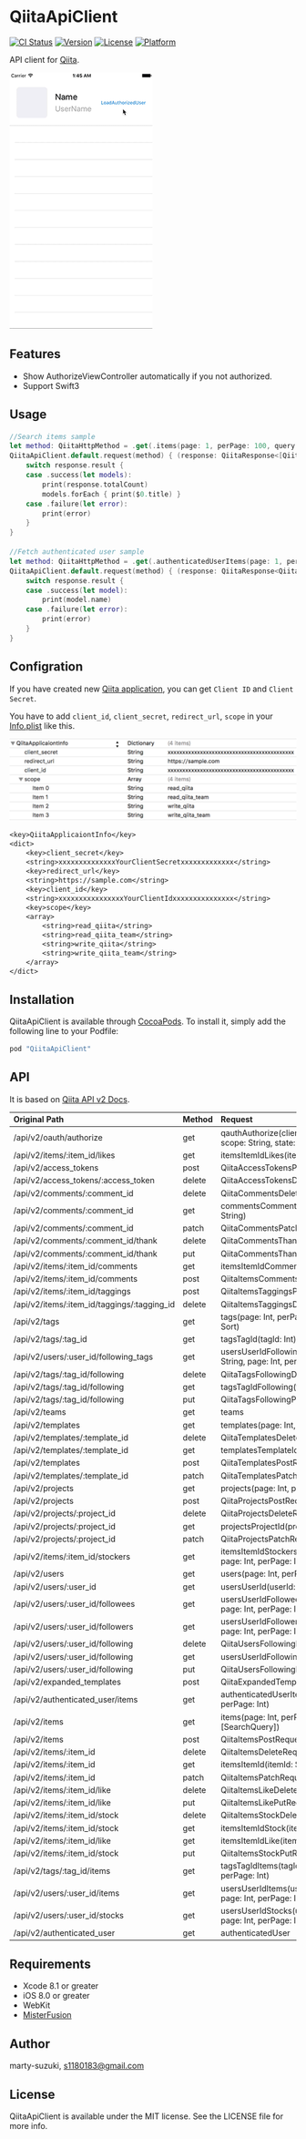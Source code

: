 # QiitaApiClient

[![CI Status](http://img.shields.io/travis/szk-atmosphere/QiitaApiClient.svg?style=flat)](https://travis-ci.org/szk-atmosphere/QiitaApiClient)
[![Version](https://img.shields.io/cocoapods/v/QiitaApiClient.svg?style=flat)](http://cocoapods.org/pods/QiitaApiClient)
[![License](https://img.shields.io/cocoapods/l/QiitaApiClient.svg?style=flat)](http://cocoapods.org/pods/QiitaApiClient)
[![Platform](https://img.shields.io/cocoapods/p/QiitaApiClient.svg?style=flat)](http://cocoapods.org/pods/QiitaApiClient)

API client for [Qiita](http://qiita.com/).

![](./Images/sample.gif)

## Features

- Show AuthorizeViewController automatically if you not authorized.
- Support Swift3

## Usage

```swift
//Search items sample
let method: QiitaHttpMethod = .get(.items(page: 1, perPage: 100, query: [.word("MisterFusion")]))
QiitaApiClient.default.request(method) { (response: QiitaResponse<[QiitaItem]>) in
    switch response.result {
    case .success(let models):
        print(response.totalCount)
        models.forEach { print($0.title) }
    case .failure(let error):
        print(error)
    }
}

//Fetch authenticated user sample
let method: QiitaHttpMethod = .get(.authenticatedUserItems(page: 1, perPage: 100))
QiitaApiClient.default.request(method) { (response: QiitaResponse<QiitaAuthenticatedUser>) in
    switch response.result {
    case .success(let model):
        print(model.name)
    case .failure(let error):
        print(error)
    }
}
```

## Configration

If you have created new [Qiita application](https://qiita.com/settings/applications/new), you can get `Client ID` and `Client Secret`.

You have to add `client_id`, `client_secret`, `redirect_url`, `scope` in your [Info.plist](./QiitaApiClientSample/QiitaApiClientSample/Info.plist) like this.

![](./Images/plist.png)

```
<key>QiitaApplicaiontInfo</key>
<dict>
	<key>client_secret</key>
	<string>xxxxxxxxxxxxxxYourClientSecretxxxxxxxxxxxxx</string>
	<key>redirect_url</key>
	<string>https://sample.com</string>
	<key>client_id</key>
	<string>xxxxxxxxxxxxxxxxYourClientIdxxxxxxxxxxxxxxx</string>
	<key>scope</key>
	<array>
		<string>read_qiita</string>
		<string>read_qiita_team</string>
		<string>write_qiita</string>
		<string>write_qiita_team</string>
	</array>
</dict>
```

## Installation

QiitaApiClient is available through [CocoaPods](http://cocoapods.org). To install
it, simply add the following line to your Podfile:

```ruby
pod "QiitaApiClient"
```

## API

It is based on [Qiita API v2 Docs](http://qiita.com/api/v2/docs).

| Original Path                               | Method | Request                                                                                                   | Response               |
|:--------------------------------------------|:-------|:--------------------------------------------------------------------------------------------------------------------|:-----------------------|
| /api/v2/oauth/authorize                     | get    | qauthAuthorize(clientId: String, scope: String, state: String?)                                                     | --                     |
| /api/v2/items/:item_id/likes                | get    | itemsItemIdLikes(itemId: Int)                                                                                       | [QiitaLike]            |
| /api/v2/access_tokens                       | post   | QiitaAccessTokensPostRequest                                                  | QiitaAccessToken       |
| /api/v2/access_tokens/:access_token         | delete | QiitaAccessTokensDeleteRequest                                                                                   | --                     |
| /api/v2/comments/:comment_id                | delete | QiitaCommentsDeleteRequest                                                                                | --                     |
| /api/v2/comments/:comment_id                | get    | commentsCommentId(commentId: String)                                                                                | QiitaComment           |
| /api/v2/comments/:comment_id                | patch  | QiitaCommentsPatchRequest                                                                  | QiitaComment           |
| /api/v2/comments/:comment_id/thank          | delete | QiitaCommentsThankDeleteRequest                                                                           | QiitaComment           |
| /api/v2/comments/:comment_id/thank          | put    | QiitaCommentsThankPutRequest                                                                           | QiitaComment           |
| /api/v2/items/:item_id/comments             | get    | itemsItemIdComments(itemId: String)                                                                                 | [QiitaComment]         |
| /api/v2/items/:item_id/comments             | post   | QiitaItemsCommentsPostRequest                                                                   | QiitaComment           |
| /api/v2/items/:item_id/taggings             | post   | QiitaItemsTaggingsPostRequest                                               | QiitaTagging           |
| /api/v2/items/:item_id/taggings/:tagging_id | delete | QiitaItemsTaggingsDeleteRequest                                                        | --                     |
| /api/v2/tags                                | get    | tags(page: Int, perPage: Int, sort: Sort)                                                                           | [QiitaTag]             |
| /api/v2/tags/:tag_id                        | get    | tagsTagId(tagId: Int)                                                                                               | QiitaTag               |
| /api/v2/users/:user_id/following_tags       | get    | usersUserIdFollowingTags(userId: String, page: Int, perPage: Int)                                                   | QiitaTag               |
| /api/v2/tags/:tag_id/following              | delete | QiitaTagsFollowingDeleteRequest                                                                                      | --                     |
| /api/v2/tags/:tag_id/following              | get    | tagsTagIdFollowing(tagId: Int)                                                                                      | QiitaTag               |
| /api/v2/tags/:tag_id/following              | put    | QiitaTagsFollowingPutRequest                                                                                      | --                     |
| /api/v2/teams                               | get    | teams                                                                                                               | [QiitaTeam]            |
| /api/v2/templates                           | get    | templates(page: Int, perPage: Int)                                                                                  | [QiitaTemplate]        |
| /api/v2/templates/:template_id              | delete | QiitaTemplatesDeleteRequest                                                                                | --                     |
| /api/v2/templates/:template_id              | get    | templatesTemplateId(templateId: Int)                                                                                | QiitaTemplate          |
| /api/v2/templates                           | post   | QiitaTemplatesPostRequest                                          | QiitaTemplate          |
| /api/v2/templates/:template_id              | patch  | QiitaTemplatesPatchRequest               | QiitaTemplate          |
| /api/v2/projects                            | get    | projects(page: Int, perPage: Int)                                                                                   | [QiitaProject]         |
| /api/v2/projects                            | post   | QiitaProjectsPostRequest                                          | QiitaProject           |
| /api/v2/projects/:project_id                | delete | QiitaProjectsDeleteRequest                                                                                   | --                     |
| /api/v2/projects/:project_id                | get    | projectsProjectId(progectId: Int)                                                                                   | QiitaProject           |
| /api/v2/projects/:project_id                | patch  | QiitaProjectsPatchRequest                 | QiitaProject           |
| /api/v2/items/:item_id/stockers             | get    | itemsItemIdStockers(itemId: String, page: Int, perPage: Int)                                                        | [QiitaUser]            |
| /api/v2/users                               | get    | users(page: Int, perPage: Int)                                                                                      | [QiitaUser]            |
| /api/v2/users/:user_id                      | get    | usersUserId(userId: String)                                                                                         | QiitaUser              |
| /api/v2/users/:user_id/followees            | get    | usersUserIdFollowees(userId: String, page: Int, perPage: Int)                                                       | [QiitaUser]            |
| /api/v2/users/:user_id/followers            | get    | usersUserIdFollowers(uesrId: String, page: Int, perPage: Int)                                                       | [QiitaUser]            |
| /api/v2/users/:user_id/following            | delete | QiitaUsersFollowingDeleteRequest                                                                                | --                     |
| /api/v2/users/:user_id/following            | get    | usersUserIdFollowing(userId: String)                                                                                | QiitaUser              |
| /api/v2/users/:user_id/following            | put    | QiitaUsersFollowingPutRequest                                                                                | --                     |
| /api/v2/expanded_templates                  | post   | QiitaExpandedTemplatesPostRequest                                                | QiitaExpandedTemplate  |
| /api/v2/authenticated_user/items            | get    | authenticatedUserItems(page: Int, perPage: Int)                                                                     | [QiitaItem]            |
| /api/v2/items                               | get    | items(page: Int, perPage: Int, query: [SearchQuery])                                                                | [QiitaItem]            |
| /api/v2/items                               | post   | QiitaItemsPostRequest | QiitaItem              |
| /api/v2/items/:item_id                      | delete | QiitaItemsDeleteRequest                                                                                         | QiitaItem              |
| /api/v2/items/:item_id                      | get    | itemsItemId(itemId: String)                                                                                         | QiitaItem              |
| /api/v2/items/:item_id                      | patch  | QiitaItemsPatchRequest    | QiitaItem              |
| /api/v2/items/:item_id/like                 | delete | QiitaItemsLikeDeleteRequest                                                                                     | --                     |
| /api/v2/items/:item_id/like                 | put    | QiitaItemsLikePutRequest                                                                                     | --                     |
| /api/v2/items/:item_id/stock                | delete | QiitaItemsStockDeleteRequest                                                                                    | --                     |
| /api/v2/items/:item_id/stock                | get    | itemsItemIdStock(itemId: String)                                                                                    | --                     |
| /api/v2/items/:item_id/like                 | get    | itemsItemIdLike(itemId: String)                                                                                     | --                     |
| /api/v2/items/:item_id/stock                | put    | QiitaItemsStockPutRequest                                                                                    | --                     |
| /api/v2/tags/:tag_id/items                  | get    | tagsTagIdItems(tagId: Int, page: Int, perPage: Int)                                                                 | [QiitaItem]            |
| /api/v2/users/:user_id/items                | get    | usersUserIdItems(userId: String, page: Int, perPage: Int)                                                           | [QiitaItem]            |
| /api/v2/users/:user_id/stocks               | get    | usersUserIdStocks(userId: String, page: Int, perPage: Int)                                                          | [QiitaItem]            |
| /api/v2/authenticated_user                  | get    | authenticatedUser                                                                                                   | QiitaAuthenticatedUser |

## Requirements

- Xcode 8.1 or greater
- iOS 8.0 or greater
- WebKit
- [MisterFusion](https://github.com/marty-suzuki/MisterFusion)

## Author

marty-suzuki, s1180183@gmail.com

## License

QiitaApiClient is available under the MIT license. See the LICENSE file for more info.
